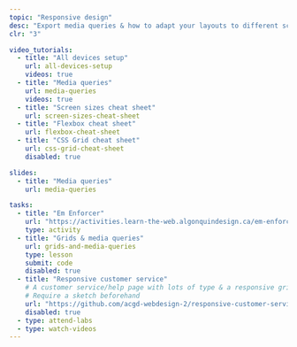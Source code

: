 ```yaml
---
topic: "Responsive design"
desc: "Export media queries & how to adapt your layouts to different screen sizes with more drastic adjustments."
clr: "3"

video_tutorials:
  - title: "All devices setup"
    url: all-devices-setup
    videos: true
  - title: "Media queries"
    url: media-queries
    videos: true
  - title: "Screen sizes cheat sheet"
    url: screen-sizes-cheat-sheet
  - title: "Flexbox cheat sheet"
    url: flexbox-cheat-sheet
  - title: "CSS Grid cheat sheet"
    url: css-grid-cheat-sheet
    disabled: true

slides:
  - title: "Media queries"
    url: media-queries

tasks:
  - title: "Em Enforcer"
    url: "https://activities.learn-the-web.algonquindesign.ca/em-enforcer/"
    type: activity
  - title: "Grids & media queries"
    url: grids-and-media-queries
    type: lesson
    submit: code
    disabled: true
  - title: "Responsive customer service"
    # A customer service/help page with lots of type & a responsive grid
    # Require a sketch beforehand
    url: "https://github.com/acgd-webdesign-2/responsive-customer-service"
    disabled: true
  - type: attend-labs
  - type: watch-videos
---
```

